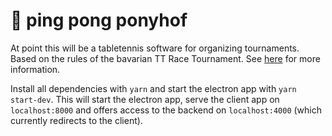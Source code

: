 # 🏓 ping pong ponyhof

At point this will be a tabletennis software for organizing tournaments. Based on the rules of the bavarian TT Race Tournament. See [here](https://www.bttv.de/) for more information.

Install all dependencies with `yarn` and start the electron app with `yarn start-dev`. This will start the electron app, serve the client app on `localhost:8000` and offers access to the backend on `localhost:4000` (which currently redirects to the client).
